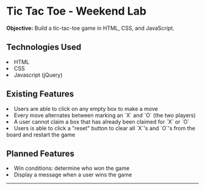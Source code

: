 # Tic Tac Toe - Weekend Lab

**Objective:** Build a tic-tac-toe game in HTML, CSS, and JavaScript.


## Technologies Used

<li> HTML </li>
<li> CSS </li>
<li> Javascript (jQuery) </li>

## Existing Features

<li> Users are able to click on any empty box to make a move </li>
<li> Every move alternates between marking an `X` and `O` (the two players) </li>
<li> A user cannot claim a box that has already been claimed for `X` or `O` </li>
<li> Users is able to click a "reset" button to clear all `X`'s and `O`'s from the board and restart the game </li>

## Planned Features

<li> Win conditions: determine who won the game </li>
<li> Display a message when a user wins the game </li>

---
